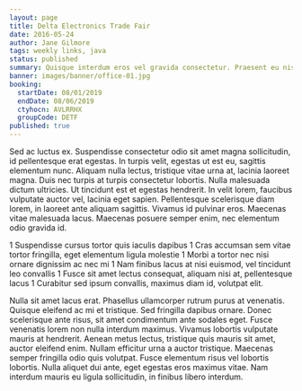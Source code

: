 ```yaml
---
layout: page
title: Delta Electronics Trade Fair
date: 2016-05-24
author: Jane Gilmore
tags: weekly links, java
status: published
summary: Quisque interdum eros vel gravida consectetur. Praesent eu nisl facilisis.
banner: images/banner/office-01.jpg
booking:
  startDate: 08/01/2019
  endDate: 08/06/2019
  ctyhocn: AVLRRHX
  groupCode: DETF
published: true
---
```

Sed ac luctus ex. Suspendisse consectetur odio sit amet magna sollicitudin, id pellentesque erat egestas. In turpis velit, egestas ut est eu, sagittis elementum nunc. Aliquam nulla lectus, tristique vitae urna at, lacinia laoreet magna. Duis nec turpis at turpis consectetur lobortis. Nulla malesuada dictum ultricies. Ut tincidunt est et egestas hendrerit. In velit lorem, faucibus vulputate auctor vel, lacinia eget sapien. Pellentesque scelerisque diam lorem, in laoreet ante aliquam sagittis. Vivamus id pulvinar eros. Maecenas vitae malesuada lacus. Maecenas posuere semper enim, nec elementum odio gravida id.

1 Suspendisse cursus tortor quis iaculis dapibus
1 Cras accumsan sem vitae tortor fringilla, eget elementum ligula molestie
1 Morbi a tortor nec nisi ornare dignissim ac nec mi
1 Nam finibus lacus at nisi euismod, vel tincidunt leo convallis
1 Fusce sit amet lectus consequat, aliquam nisi at, pellentesque lacus
1 Curabitur sed ipsum convallis, maximus diam id, volutpat elit.

Nulla sit amet lacus erat. Phasellus ullamcorper rutrum purus at venenatis. Quisque eleifend ac mi et tristique. Sed fringilla dapibus ornare. Donec scelerisque ante risus, sit amet condimentum ante sodales eget. Fusce venenatis lorem non nulla interdum maximus. Vivamus lobortis vulputate mauris at hendrerit. Aenean metus lectus, tristique quis mauris sit amet, auctor eleifend enim. Nullam efficitur urna a auctor tristique. Maecenas semper fringilla odio quis volutpat. Fusce elementum risus vel lobortis lobortis. Nulla aliquet dui ante, eget egestas eros maximus vitae. Nam interdum mauris eu ligula sollicitudin, in finibus libero interdum.
